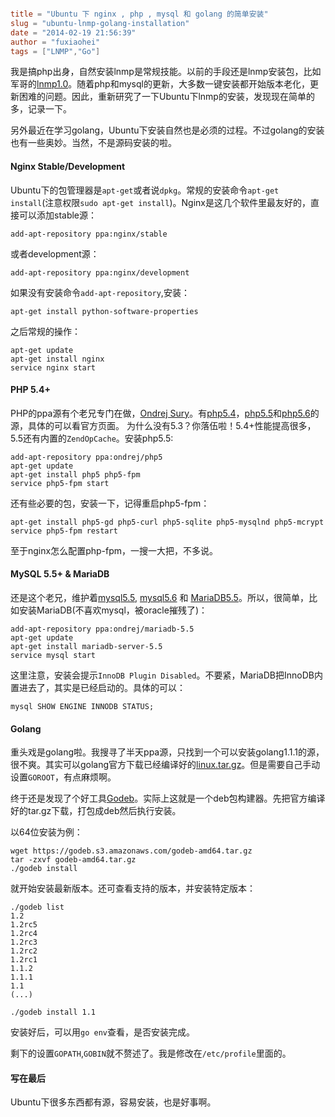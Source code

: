 ```toml

title = "Ubuntu 下 nginx , php , mysql 和 golang 的简单安装"
slug = "ubuntu-lnmp-golang-installation"
date = "2014-02-19 21:56:39"
author = "fuxiaohei"
tags = ["LNMP","Go"]

```

我是搞php出身，自然安装lnmp是常规技能。以前的手段还是lnmp安装包，比如军哥的[lnmp1.0](http://lnmp.org/)。随着php和mysql的更新，大多数一键安装都开始版本老化，更新困难的问题。因此，重新研究了一下Ubuntu下lnmp的安装，发现现在简单的多，记录一下。

另外最近在学习golang，Ubuntu下安装自然也是必须的过程。不过golang的安装也有一些奥妙。当然，不是源码安装的啦。<!--more-->

#### Nginx Stable/Development

Ubuntu下的包管理器是`apt-get`或者说`dpkg`。常规的安装命令`apt-get install`(注意权限`sudo apt-get install`)。Nginx是这几个软件里最友好的，直接可以添加stable源：

	add-apt-repository ppa:nginx/stable
    
或者development源：

	add-apt-repository ppa:nginx/development
    
如果没有安装命令`add-apt-repository`,安装：

	apt-get install python-software-properties 
    
之后常规的操作：

	apt-get update
    apt-get install nginx
    service nginx start
    
#### PHP 5.4+

PHP的ppa源有个老兄专门在做，[Ondrej Sury](https://launchpad.net/~ondrej/)。有[php5.4](https://launchpad.net/~ondrej/+archive/php5-oldstable)，[php5.5](https://launchpad.net/~ondrej/+archive/php5)和[php5.6](https://launchpad.net/~ondrej/+archive/php5-5.6)的源，具体的可以看官方页面。
为什么没有5.3？你落伍啦！5.4+性能提高很多，5.5还有内置的`ZendOpCache`。安装php5.5:

	add-apt-repository ppa:ondrej/php5
    apt-get update
    apt-get install php5 php5-fpm
    service php5-fpm start

还有些必要的包，安装一下，记得重启php5-fpm：

	apt-get install php5-gd php5-curl php5-sqlite php5-mysqlnd php5-mcrypt
    service php5-fpm restart
    
至于nginx怎么配置php-fpm，一搜一大把，不多说。

#### MySQL 5.5+ & MariaDB

还是这个老兄，维护着[mysql5.5](https://launchpad.net/~ondrej/+archive/mysql-5.5), [mysql5.6](https://launchpad.net/~ondrej/+archive/mysql-5.6) 和 [MariaDB5.5](https://launchpad.net/~ondrej/+archive/mariadb-5.5)。所以，很简单，比如安装MariaDB(不喜欢mysql，被oracle摧残了)：

	add-apt-repository ppa:ondrej/mariadb-5.5
    apt-get update
    apt-get install mariadb-server-5.5
    service mysql start
    
这里注意，安装会提示`InnoDB Plugin Disabled`。不要紧，MariaDB把InnoDB内置进去了，其实是已经启动的。具体的可以：

	mysql SHOW ENGINE INNODB STATUS;
    
#### Golang

重头戏是golang啦。我搜寻了半天ppa源，只找到一个可以安装golang1.1.1的源，很不爽。其实可以golang官方下载已经编译好的[linux.tar.gz](https://code.google.com/p/go/downloads/list)。但是需要自己手动设置`GOROOT`，有点麻烦啊。

终于还是发现了个好工具[Godeb](http://blog.labix.org/2013/06/15/in-flight-deb-packages-of-go)。实际上这就是一个deb包构建器。先把官方编译好的tar.gz下载，打包成deb然后执行安装。

以64位安装为例：

```
wget https://godeb.s3.amazonaws.com/godeb-amd64.tar.gz
tar -zxvf godeb-amd64.tar.gz
./godeb install
 ```
    
就开始安装最新版本。还可查看支持的版本，并安装特定版本：

	./godeb list
    1.2
    1.2rc5
    1.2rc4
    1.2rc3
    1.2rc2
    1.2rc1
    1.1.2
    1.1.1
    1.1
    (...)
    
    ./godeb install 1.1
    
安装好后，可以用`go env`查看，是否安装完成。

剩下的设置`GOPATH`,`GOBIN`就不赘述了。我是修改在`/etc/profile`里面的。

#### 写在最后

Ubuntu下很多东西都有源，容易安装，也是好事啊。
    
